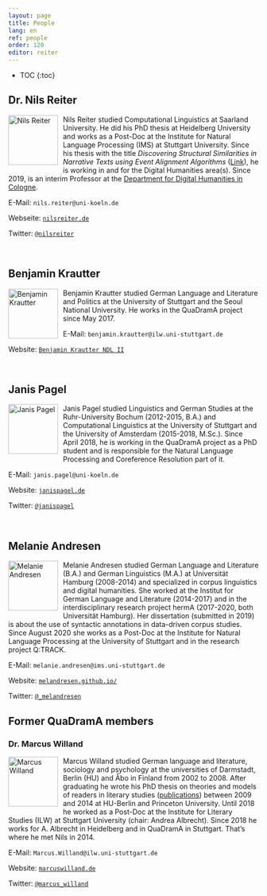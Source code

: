 ```yaml
---
layout: page
title: People
lang: en
ref: people
order: 120
editor: reiter
---
```


* TOC
{:toc}

## Dr. Nils Reiter

<div style="float:left;margin:0px 10px 10px 0px;padding:0;width:100px;height:100px;"><img src="{{ site.url }}/assets/about/nils.jpg" alt="Nils Reiter" width="100" height="100"/></div>

Nils Reiter studied Computational Linguistics at Saarland University. He did his PhD thesis at Heidelberg University and works as a Post-Doc at the Institute for Natural Language Processing (IMS) at Stuttgart University. Since his thesis with the title *Discovering Structural Similarities in Narrative Texts using Event Alignment Algorithms* ([Link](http://www.ub.uni-heidelberg.de/archiv/17042)), he is working in and for the Digital Humanities area(s). Since 2019, is an interim Professor at the [Department for Digital Humanities in Cologne](https://dh.phil-fak.uni-koeln.de).

E-Mail: `nils.reiter@uni-koeln.de`

Webseite: [`nilsreiter.de`](http://nilsreiter.de)

Twitter: [`@nilsreiter`](http://twitter.com/nilsreiter)

<div style="clear:left">&nbsp;</div>


## Benjamin Krautter

<div style="float:left;margin:0px 10px 10px 0px;padding:0;width:100px;height:100px;"><img src="{{ site.url }}/assets/about/Benjamin.jpg" alt="Benjamin Krautter" width="100" height="100"/></div>Benjamin Krautter studied German Language and Literature and Politics at the University of Stuttgart and the Seoul National University. He works in the QuaDramA project since May 2017.

E-Mail: `benjamin.krautter@ilw.uni-stuttgart.de`

Website: [`Benjamin Krautter NDL II`](https://www.ilw.uni-stuttgart.de/institut/team/Krautter-00001/)

<div style="clear:left">&nbsp;</div>

## Janis Pagel

<div style="float:left;margin:0px 10px 10px 0px;padding:0;width:100px;height:100px;"><img src="{{ site.url }}/assets/about/janis.jpg" alt="Janis Pagel" width="100" height="100"/></div>

Janis Pagel studied Linguistics and German Studies at the Ruhr-University Bochum (2012-2015, B.A.) and Computational Linguistics at the University of Stuttgart and the University of Amsterdam (2015-2018, M.Sc.). Since April 2018, he is working in the QuaDramA project as a PhD student and is responsible for the Natural Language Processing and Coreference Resolution part of it.

E-Mail: `janis.pagel@uni-koeln.de`

Website: [`janispagel.de`](https://janispagel.de)

Twitter: [`@janispagel`](https://twitter.com/janispagel)

<div style="clear:left">&nbsp;</div>

## Melanie Andresen

<div style="float:left;margin:0px 10px 10px 0px;padding:0;width:100px;height:100px;"><img src="{{ site.url }}/assets/about/melanie.jpg" alt="Melanie Andresen" width="100" height="100"/></div>

Melanie Andresen studied German Language and Literature (B.A.) and German Linguistics (M.A.) at Universität Hamburg (2008-2014) and specialized in corpus linguistics and digital humanities. She worked at the Institut for German Language and Literature (2014-2017) and in the interdisciplinary research project hermA (2017-2020, both Universität Hamburg). Her dissertation (submitted in 2019) is about the use of syntactic annotations in data-driven corpus studies. Since August 2020 she works as a Post-Doc at the Institute for Natural Language Processing at the University of Stuttgart and in the research project Q:TRACK.

E-Mail: `melanie.andresen@ims.uni-stuttgart.de`

Website: [`melandresen.github.io/`](https://melandresen.github.io/)

Twitter: [`@_melandresen`](https://twitter.com/_melandresen)

## Former QuaDramA members

### Dr. Marcus Willand
<div style="float:left;margin:0px 10px 10px 0px;padding:0;width:100px;height:100px;"><img src="{{ site.url }}/assets/about/Marcus.jpg" alt="Marcus Willand" width="100" height="100"/></div>

Marcus Willand studied German language and literature, sociology and psychology at the universities of Darmstadt, Berlin (HU) and Åbo in Finland from 2002 to 2008. After graduating he wrote his PhD thesis on theories and models of readers in literary studies ([publications](https://sites.google.com/site/marcuswilland/publikationen)) between 2009 and 2014 at HU-Berlin and Princeton University. Until 2018 he worked as a Post-Doc at the Institute for Literary Studies (ILW) at Stuttgart University (chair: Andrea Albrecht). Since 2018 he works for A. Albrecht in Heidelberg and in QuaDramA in Stuttgart. That’s where he met Nils in 2014.

E-Mail: `Marcus.Willand@ilw.uni-stuttgart.de`

Website: [`marcuswilland.de`](http://www.marcuswilland.de)

Twitter: [`@marcus_willand`](https://twitter.com/Marcus_Willand)

<div style="clear:left">&nbsp;</div>


